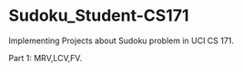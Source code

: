 # Sudoku_Student-CS171

Implementing Projects about Sudoku problem in UCI CS 171.

Part 1: MRV,LCV,FV.
